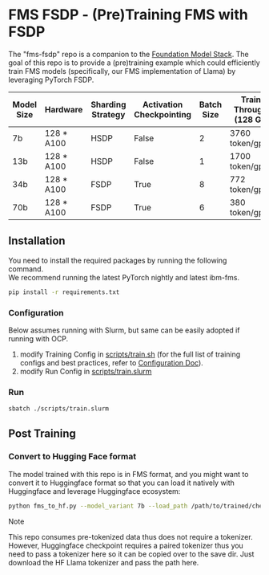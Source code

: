 # FMS FSDP - (Pre)Training FMS with FSDP

The "fms-fsdp" repo is a companion to the [Foundation Model Stack](https://github.com/foundation-model-stack/foundation-model-stack).
The goal of this repo is to provide a (pre)training example which could efficiently train
FMS models (specifically, our FMS implementation of Llama) by leveraging PyTorch
FSDP.

| Model Size | Hardware    | Sharding Strategy | Activation Checkpointing | Batch Size | Training Throughput <br/> (128 GPUs) | Example Script        | Profile Trace                                                         | 
|------------|-------------|-------------------|--------------------------|------------|--------------------------------------|-----------------------|-----------------------------------------------------------------------|
| 7b         | 128 * A100  | HSDP              | False                    | 2          | 3760 token/gpu/sec                   | [7b](scripts/7b.sh)   | [7b trace](https://ibm.box.com/s/ohaliqku0rl52jc9dhw1cb04opgssgy3)    |
| 13b        | 128 * A100  | HSDP              | False                    | 1          | 1700 token/gpu/sec                   | [13b](scripts/13b.sh) | [13b trace](https://ibm.box.com/s/2j0uib7m1p5wqjhv9dagq4331n62iyv6)   |
| 34b        | 128 * A100  | FSDP              | True                     | 8          | 772 token/gpu/sec                    | [34b](scripts/34b.sh) | [34b trace](https://ibm.box.com/s/tf7x6254egzgzrn6ceh6kgdgy0rbowz6)   |  
| 70b        | 128 * A100  | FSDP              | True                     | 6          | 380 token/gpu/sec                    | [70b](scripts/70b.sh) | [70b trace](https://ibm.box.com/s/5o1ohr1144nloqjrelsvunrq0rutyynu)   |


## Installation
You need to install the required packages by running the following command.  
We recommend running the latest PyTorch nightly and latest ibm-fms.

```bash
pip install -r requirements.txt
```

### Configuration

Below assumes running with Slurm, but same can be easily adopted
if running with OCP.

1. modify Training Config in [scripts/train.sh](scripts/train.sh) (for the full
list of training configs and best practices, refer to [Configuration Doc](docs/configurations.md)).
2. modify Run Config in [scripts/train.slurm](scripts/train.slurm)

### Run
```bash
sbatch ./scripts/train.slurm
```

## Post Training

### Convert to Hugging Face format

The model trained with this repo is in FMS format, and you might want to convert it
to Huggingface format so that you can load it natively with Huggingface and leverage Huggingface ecosystem:
```bash
python fms_to_hf.py --model_variant 7b --load_path /path/to/trained/checkpoints --save_path /output/path --tokenizer_name_or_path /path/to/llama/tokenizer
```
> [!Note]
> This repo consumes pre-tokenized data thus does not require a tokenizer. However,
> Huggingface checkpoint requires a paired tokenizer thus you need to pass a tokenizer
> here so it can be copied over to the save dir. Just download the HF Llama tokenizer
> and pass the path here.



